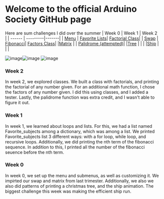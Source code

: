 # Welcome to the official Arduino Society GitHub page

Here are sum challenges I did over the summer
| Week 0 | Week 1   | Week 2 |
| ------ | ---------|-------|
| [Menu](https://replit.com/@AadyanjaliDaita/indivrepo#python_menu_challenges/menu.py)   | [Favorite Lists](https://replit.com/@AadyanjaliDaita/indivrepo#python_menu_challenges/week_1/lists_and_loops.py)| [Factorial Class](https://replit.com/@AadyanjaliDaita/indivrepo#python_menu_challenges/week_2/factorial.py)|
| [Swap](https://replit.com/@AadyanjaliDaita/indivrepo#python_menu_challenges/week_0/swap.py)   | [Fibonacci](https://replit.com/@AadyanjaliDaita/indivrepo#python_menu_challenges/week_1/fibonacci.py)| [Factors Class](https://replit.com/@AadyanjaliDaita/indivrepo#python_menu_challenges/week_2/factors_num.py)|
|[Matrix](https://replit.com/@AadyanjaliDaita/indivrepo#python_menu_challenges/week_0/keypad.py)  |          |  [Palidrome (attempted)](https://replit.com/@AadyanjaliDaita/indivrepo#python_menu_challenges/week_2/palidrome.py)|
|[Tree](https://replit.com/@AadyanjaliDaita/indivrepo#python_menu_challenges/week_0/christmastree.py)    |          |            |
|[Ship](https://replit.com/@AadyanjaliDaita/indivrepo#python_menu_challenges/week_0/ship.py)    |          |          |

![image](https://user-images.githubusercontent.com/89223650/161322195-ba46077a-318e-4828-a1fd-cc9c76668c31.png)![image](https://user-images.githubusercontent.com/89223650/161321903-ea08b5ec-d031-4f8d-8f8e-95f92046134e.png)
![image](https://user-images.githubusercontent.com/89223650/161322410-996c832b-c0b2-4569-85fc-b81402644fc2.png)



### Week 2
In week 2, we explored classes. We built a class with factorials, and printing the factorial of any number given. For an additional math function, I chose the factors of any number given. I did this using classes, and I added a tester. Lastly, the palidrome function was extra credit, and I wasn't able to figure it out. 

### Week 1
In week 1, we learned about loops and lists. For this, we had a list named Favorite_subjects among a dictionary, which was among a list. We printed Favorite_subjects list 3 different ways: with a for loop, while loop, and recursive loops. Additionally, we did printing the nth term of the fibonacci sequence. In addition to this, I printed all the number of the fibonacci seuence before the nth term. 

### Week 0
In week 0, we set up the menu and submenus, as well as customizing it. We impirted our swap and matrix from last trimester. Additionally, we also we also did patterns of printing a christmas tree, and the ship animation. The biggest challenge this week was making the efficient ship run. 
